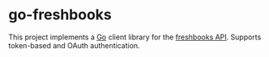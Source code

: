 go-freshbooks
=====
This project implements a [Go](http://golang.org) client library for the [freshbooks API](http://developers.freshbooks.com/).
Supports token-based and OAuth authentication.
